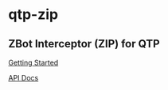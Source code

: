 qtp-zip
============

ZBot Interceptor (ZIP) for QTP
---
[Getting Started](https://github.com/zeedeveloper/qtp-zip/wiki "Read Getting Started on wiki page")  

[API Docs](http://zeedeveloper.github.com/qtp-zip/apidocs/ "Access javadocs")  
